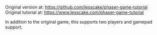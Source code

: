 Original version at: https://github.com/lesscake/phaser-game-tutorial
Original tutorial at: https://www.lesscake.com/phaser-game-tutorial

In addition to the original game, this supports two players and gamepad support.

